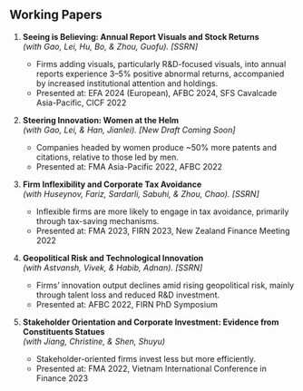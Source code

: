 
## Working Papers  

1. **Seeing is Believing: Annual Report Visuals and Stock Returns**  
   *(with Gao, Lei, Hu, Bo, & Zhou, Guofu). [SSRN]*  
   - Firms adding visuals, particularly R&D-focused visuals, into annual reports experience 3–5% positive abnormal returns, accompanied by increased institutional attention and holdings.  
   - Presented at: EFA 2024 (European), AFBC 2024, SFS Cavalcade Asia-Pacific, CICF 2022  

2. **Steering Innovation: Women at the Helm**  
   *(with Gao, Lei, & Han, Jianlei). [New Draft Coming Soon]*  
   - Companies headed by women produce ~50% more patents and citations, relative to those led by men.  
   - Presented at: FMA Asia-Pacific 2022, AFBC 2022  

3. **Firm Inflexibility and Corporate Tax Avoidance**  
   *(with Huseynov, Fariz, Sardarli, Sabuhi, & Zhou, Chao). [SSRN]*  
   - Inflexible firms are more likely to engage in tax avoidance, primarily through tax-saving mechanisms.  
   - Presented at: FMA 2023, FIRN 2023, New Zealand Finance Meeting 2022  

4. **Geopolitical Risk and Technological Innovation**  
   *(with Astvansh, Vivek, & Habib, Adnan). [SSRN]*  
   - Firms’ innovation output declines amid rising geopolitical risk, mainly through talent loss and reduced R&D investment.  
   - Presented at: AFBC 2022, FIRN PhD Symposium  

5. **Stakeholder Orientation and Corporate Investment: Evidence from Constituents Statues**  
   *(with Jiang, Christine, & Shen, Shuyu)*  
   - Stakeholder-oriented firms invest less but more efficiently.  
   - Presented at: FMA 2022, Vietnam International Conference in Finance 2023  
